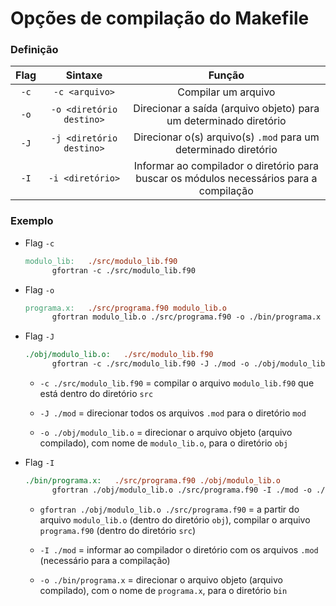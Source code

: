 # Opções de compilação do Makefile

###  Definição

Flag | Sintaxe | Função
:--: | :-----: | :----:
`-c` | `-c <arquivo>` | Compilar um arquivo
`-o` | `-o <diretório destino>` | Direcionar a saída (arquivo objeto) para um determinado diretório
`-J` | `-j <diretório destino>` | Direcionar o(s) arquivo(s) `.mod` para um determinado diretório
`-I` | `-i <diretório>` | Informar ao compilador o diretório para buscar os módulos necessários para a compilação

### Exemplo

* Flag `-c`

  ```makefile
  modulo_lib:   ./src/modulo_lib.f90
        gfortran -c ./src/modulo_lib.f90
  ```

* Flag `-o`

  ```makefile
  programa.x:   ./src/programa.f90 modulo_lib.o
        gfortran modulo_lib.o ./src/programa.f90 -o ./bin/programa.x
  ```

* Flag `-J`

  ```makefile
  ./obj/modulo_lib.o:   ./src/modulo_lib.f90
        gfortran -c ./src/modulo_lib.f90 -J ./mod -o ./obj/modulo_lib.o
  ```

    * `-c ./src/modulo_lib.f90` = compilar o arquivo `modulo_lib.f90` que está dentro do diretório `src`

    * `-J ./mod` = direcionar todos os arquivos `.mod` para o diretório `mod`

    * `-o ./obj/modulo_lib.o` = direcionar o arquivo objeto (arquivo compilado), com nome de `modulo_lib.o`,  para o diretório `obj`

* Flag `-I`

  ```makefile
  ./bin/programa.x:   ./src/programa.f90 ./obj/modulo_lib.o
        gfortran ./obj/modulo_lib.o ./src/programa.f90 -I ./mod -o ./bin/programa.x
  ```

    * `gfortran ./obj/modulo_lib.o ./src/programa.f90` = a partir do arquivo `modulo_lib.o` (dentro do diretório `obj`), compilar o arquivo `programa.f90` (dentro do diretório `src`)

    * `-I ./mod` = informar ao compilador o diretório com os arquivos `.mod` (necessário para a compilação)

    * `-o ./bin/programa.x` = direcionar o arquivo objeto (arquivo compilado), com o nome de `programa.x`, para o diretório `bin`
